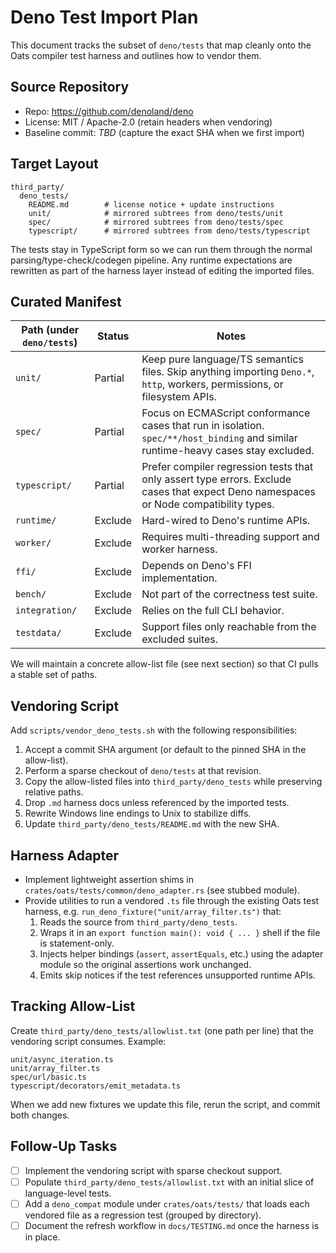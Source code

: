 # Deno Test Import Plan

This document tracks the subset of `deno/tests` that map cleanly onto the Oats
compiler test harness and outlines how to vendor them.

## Source Repository

- Repo: <https://github.com/denoland/deno>
- License: MIT / Apache-2.0 (retain headers when vendoring)
- Baseline commit: _TBD_ (capture the exact SHA when we first import)

## Target Layout

```
third_party/
  deno_tests/
    README.md        # license notice + update instructions
    unit/            # mirrored subtrees from deno/tests/unit
    spec/            # mirrored subtrees from deno/tests/spec
    typescript/      # mirrored subtrees from deno/tests/typescript
```

The tests stay in TypeScript form so we can run them through the normal
parsing/type-check/codegen pipeline. Any runtime expectations are rewritten as
part of the harness layer instead of editing the imported files.

## Curated Manifest

| Path (under `deno/tests`)        | Status   | Notes |
|----------------------------------|----------|-------|
| `unit/`                          | Partial  | Keep pure language/TS semantics files. Skip anything importing `Deno.*`, `http`, workers, permissions, or filesystem APIs. |
| `spec/`                          | Partial  | Focus on ECMAScript conformance cases that run in isolation. `spec/**/host_binding` and similar runtime-heavy cases stay excluded. |
| `typescript/`                    | Partial  | Prefer compiler regression tests that only assert type errors. Exclude cases that expect Deno namespaces or Node compatibility types. |
| `runtime/`                       | Exclude  | Hard-wired to Deno's runtime APIs. |
| `worker/`                        | Exclude  | Requires multi-threading support and worker harness. |
| `ffi/`                           | Exclude  | Depends on Deno's FFI implementation. |
| `bench/`                         | Exclude  | Not part of the correctness test suite. |
| `integration/`                   | Exclude  | Relies on the full CLI behavior. |
| `testdata/`                      | Exclude  | Support files only reachable from the excluded suites. |

We will maintain a concrete allow-list file (see next section) so that CI pulls a
stable set of paths.

## Vendoring Script

Add `scripts/vendor_deno_tests.sh` with the following responsibilities:

1. Accept a commit SHA argument (or default to the pinned SHA in the allow-list).
2. Perform a sparse checkout of `deno/tests` at that revision.
3. Copy the allow-listed files into `third_party/deno_tests` while preserving
   relative paths.
4. Drop `.md` harness docs unless referenced by the imported tests.
5. Rewrite Windows line endings to Unix to stabilize diffs.
6. Update `third_party/deno_tests/README.md` with the new SHA.

## Harness Adapter

- Implement lightweight assertion shims in `crates/oats/tests/common/deno_adapter.rs`
  (see stubbed module).
- Provide utilities to run a vendored `.ts` file through the existing Oats test
  harness, e.g. `run_deno_fixture("unit/array_filter.ts")` that:
  1. Reads the source from `third_party/deno_tests`.
  2. Wraps it in an `export function main(): void { ... }` shell if the file is
     statement-only.
  3. Injects helper bindings (`assert`, `assertEquals`, etc.) using the adapter
     module so the original assertions work unchanged.
  4. Emits skip notices if the test references unsupported runtime APIs.

## Tracking Allow-List

Create `third_party/deno_tests/allowlist.txt` (one path per line) that the
vendoring script consumes. Example:

```
unit/async_iteration.ts
unit/array_filter.ts
spec/url/basic.ts
typescript/decorators/emit_metadata.ts
```

When we add new fixtures we update this file, rerun the script, and commit both
changes.

## Follow-Up Tasks

- [ ] Implement the vendoring script with sparse checkout support.
- [ ] Populate `third_party/deno_tests/allowlist.txt` with an initial slice of
      language-level tests.
- [ ] Add a `deno_compat` module under `crates/oats/tests/` that loads each
      vendored file as a regression test (grouped by directory).
- [ ] Document the refresh workflow in `docs/TESTING.md` once the harness is in place.

